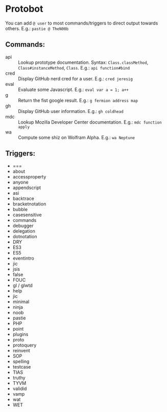 # Protobot

You can add `@ user` to most commands/triggers to direct output towards others. E.g.: `pastie @ TheN00b`

## Commands:

<dl>
  <dt>api</dt>
  <dd>Lookup prototype documentation. Syntax: <code>Class.classMethod</code>, <code>Class#instanceMethod</code>, <code>Class</code>. E.g.: <code>api function#bind</code></dd>

  <dt>cred</dt>
  <dd>Display GitHub nerd cred for a user. E.g.: <code>cred jeresig</code></dd>

  <dt>eval</dt>
  <dd>Evaluate some Javascript. E.g.: <code>eval var a = 1; a++</code></dd>

  <dt>g</dt>
  <dd>Return the fist google result. E.g.: <code>g fermion address map</code></dd>

  <dt>gh</dt>
  <dd>Display GitHub user information. E.g.: <code>gh coldhead</code></dd>

  <dt>mdc</dt>
  <dd>Lookup Mozilla Developer Center documentation. E.g.: <code>mdc function apply</code></dd>

  <dt>wa</dt>
  <dd>Compute some shiz on Wolfram Alpha. E.g.: <code>wa Neptune</code></dd>
</dl>

## Triggers:

* ===
* about
* accessproperty
* anyone
* appendscript
* asi
* backtrace
* bracketnotation
* bubble
* casesensitive
* commands
* debugger
* delegation
* dotnotation
* DRY
* ES3
* ES5
* eventintro
* jic
* jsis
* false
* FOUC
* gl / glwtd
* help
* jic
* minimal
* ninja
* noob
* pastie
* PHP
* point
* plugins
* proto
* protoquery
* reinvent
* SOP
* spelling
* testcase
* TIAS
* truthy
* TYVM
* validid
* vamp
* wat
* WET

